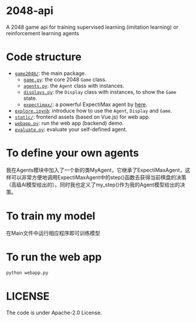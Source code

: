 # 2048-api
A 2048 game api for training supervised learning (imitation learning) or reinforcement learning agents

# Code structure
* [`game2048/`](game2048/): the main package.
    * [`game.py`](game2048/game.py): the core 2048 `Game` class.
    * [`agents.py`](game2048/agents.py): the `Agent` class with instances.
    * [`displays.py`](game2048/displays.py): the `Display` class with instances, to show the `Game` state.
    * [`expectimax/`](game2048/expectimax): a powerful ExpectiMax agent by [here](https://github.com/nneonneo/2048-ai).
* [`explore.ipynb`](explore.ipynb): introduce how to use the `Agent`, `Display` and `Game`.
* [`static/`](static/): frontend assets (based on Vue.js) for web app.
* [`webapp.py`](webapp.py): run the web app (backend) demo.
* [`evaluate.py`](evaluate.py): evaluate your self-defined agent.

# To define your own agents
我在Agents模块中加入了一个新的类MyAgent，它继承了ExpectiMaxAgent，这样可以非常方便地调用ExpectiMaxAgent中的step()函数去获得当前棋盘的决策（高级AI模型给出的）。同时我也定义了my_step()作为我的Agent模型给出的决策。

# To train my model
在Main文件中运行相应程序即可训练模型

# To run the web app
```bash
python webapp.py
```

# LICENSE
The code is under Apache-2.0 License.

